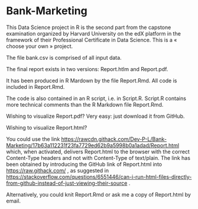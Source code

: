 # Bank-Marketing

This Data Science project in R is the second part from the capstone examination 
organized by Harvard University on the edX platform in the framework 
of their Professional Certificate in Data Science. This is a « choose your own » project. 

The file bank.csv is comprised of all input data. 

The final report exists in two versions: Report.htlm and Report.pdf.

It has been produced in R Mardown by the file Report.Rmd. All code is included in Report.Rmd.

The code is also contained in an R script, i.e. in Script.R. 
Script.R contains more technical comments than the R Markdown file Report.Rmd.

Wishing to visualize Report.pdf? Very easy: just download it from GitHub. 

Wishing to visualize Report.html? 

You could use the link https://rawcdn.githack.com/Dev-P-L/Bank-Marketing/17b63a112231f23fa7729ed62b9a5998b0a1adad/Report.html
which, when activated, delivers Report.html to the browser with the correct Content-Type headers and not with Content-Type of text/plain. 
The link has been obtained by introducing the GitHub link of Report.html into https://raw.githack.com/ , as suggested in 
https://stackoverflow.com/questions/6551446/can-i-run-html-files-directly-from-github-instead-of-just-viewing-their-source .

Alternatively, you could knit Report.Rmd or ask me a copy of Report.html by email. 
